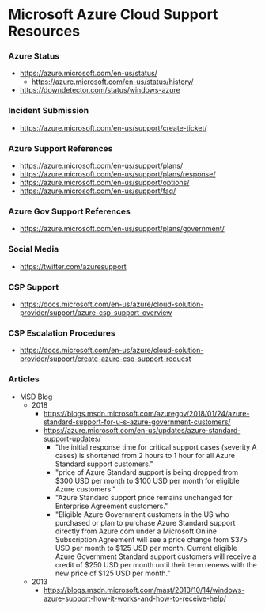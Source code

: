 
Microsoft Azure Cloud Support Resources
====

### Azure Status
* https://azure.microsoft.com/en-us/status/
  * https://azure.microsoft.com/en-us/status/history/
* https://downdetector.com/status/windows-azure


### Incident Submission
* https://azure.microsoft.com/en-us/support/create-ticket/


### Azure Support References
* https://azure.microsoft.com/en-us/support/plans/
* https://azure.microsoft.com/en-us/support/plans/response/
* https://azure.microsoft.com/en-us/support/options/
* https://azure.microsoft.com/en-us/support/faq/


### Azure Gov Support References
* https://azure.microsoft.com/en-us/support/plans/government/


### Social Media 
* https://twitter.com/azuresupport


### CSP Support
* https://docs.microsoft.com/en-us/azure/cloud-solution-provider/support/azure-csp-support-overview

### CSP Escalation Procedures
* https://docs.microsoft.com/en-us/azure/cloud-solution-provider/support/create-azure-csp-support-request



### Articles
* MSD Blog
  * 2018
    * https://blogs.msdn.microsoft.com/azuregov/2018/01/24/azure-standard-support-for-u-s-azure-government-customers/
    * https://azure.microsoft.com/en-us/updates/azure-standard-support-updates/
      * "the initial response time for critical support cases (severity A cases) is shortened from 2 hours to 1 hour for all Azure Standard support customers."
      * "price of Azure Standard support is being dropped from $300 USD per month to $100 USD per month for eligible Azure customers."
      * "Azure Standard support price remains unchanged for Enterprise Agreement customers."
      * "Eligible Azure Government customers in the US who purchased or plan to purchase Azure Standard support directly from Azure.com under a Microsoft Online Subscription Agreement will see a price change from $375 USD per month to $125 USD per month. Current eligible Azure Government Standard support customers will receive a credit of $250 USD per month until their term renews with the new price of $125 USD per month."
  * 2013
    * https://blogs.msdn.microsoft.com/mast/2013/10/14/windows-azure-support-how-it-works-and-how-to-receive-help/
